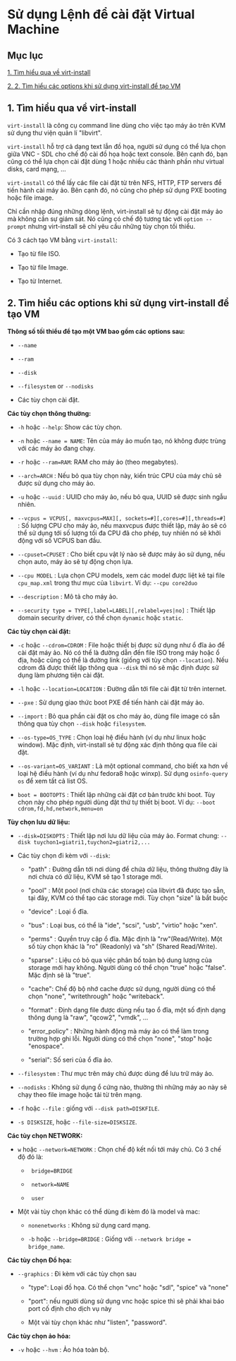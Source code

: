 # Sử dụng Lệnh để cài đặt Virtual Machine

## Mục lục

[1. Tìm hiểu qua về virt-install](#tim-hieu)

[2. 2. Tìm hiểu các options khi sử dụng virt-install để tạo VM](#option)

## <a name ="tim-hieu"> </a> 1. Tìm hiểu qua về virt-install

`virt-install` là công cụ command line dùng cho việc tạo máy ảo trên KVM sử dụng thư viện quản lí "libvirt".

`virt-install` hỗ trợ cả dạng text lẫn đồ họa, người sử dụng có thể lựa chọn giữa VNC - SDL cho chế độ cài đồ họa hoặc text console. Bên cạnh đó, bạn cũng có thể lựa chọn cài đặt dùng 1 hoặc nhiều các thành phần như virtual disks, card mạng, ...

`virt-install` có thể lấy các file cài đặt từ trên NFS, HTTP, FTP servers để tiến hành cài máy ảo. Bên cạnh đó, nó cũng cho phép sử dụng PXE booting hoặc file image.

Chỉ cần nhập đúng những dòng lệnh, virt-install sẽ tự động cài đặt máy ảo mà không cần sự giám sát. Nó cũng có chế độ tương tác với `option --prompt` nhưng virt-install sẽ chỉ yêu cầu những tùy chọn tối thiểu.

Có 3 cách tạo VM bằng `virt-install`:

- Tạo từ file ISO.

- Tạo từ file Image.

- Tạo từ Internet.

##  <a name ="option"> </a> 2. Tìm hiểu các options khi sử dụng virt-install để tạo VM

**Thông số tối thiểu để tạo một VM bao gồm các options sau:**

- `--name`

- `--ram`

- `--disk`

- `--filesystem` or `--nodisks`

- Các tùy chọn cài đặt.

**Các tùy chọn thông thường:**

- `-h` hoặc `--help`: Show các tùy chọn.

- `-n` hoặc `--name = NAME`: Tên của máy ảo muốn tạo, nó không được trùng với các máy ảo đang chạy.

- `-r` hoặc `--ram=RAM`: RAM cho máy ảo (theo megabytes).

- `--arch=ARCH` : Nếu bỏ qua tùy chọn này, kiến trúc CPU của máy chủ sẽ được sử dụng cho máy ảo.

- `-u` hoặc `--uuid` : UUID cho máy ảo, nếu bỏ qua, UUID sẽ được sinh ngẫu nhiên.

- `--vcpus = VCPUS[, maxvcpus=MAX][, sockets=#][,cores=#][,threads=#]` : Số lượng CPU cho máy ảo, nếu maxvcpus được thiết lập, máy ảo sẽ có thể sử dụng tới số lượng tối đa CPU đã cho phép, tuy nhiên nó sẽ khởi động với số VCPUS ban đầu.

- `--cpuset=CPUSET` : Cho biết cpu vật lý nào sẽ được máy ảo sử dụng, nếu chọn auto, máy ảo sẽ tự động chọn lựa.

- `--cpu MODEL` : Lựa chọn CPU models, xem các model được liệt kê tại file `cpu_map.xml` trong thư mục của `libvirt`. Ví dụ: `--cpu core2duo`

- `--description` : Mô tả cho máy ảo.

- `--security type = TYPE[,label=LABEL][,relabel=yes|no]` : Thiết lập domain security driver, có thể chọn `dynamic` hoặc `static`.

**Các tùy chọn cài đặt:**

- `-c` hoặc `--cdrom=CDROM` : File hoặc thiết bị được sử dụng như ổ đĩa ảo để cài đặt máy ảo. Nó có thể là đường dẫn đến file ISO trong máy hoặc ổ địa, hoặc cũng có thể là đường link (giống với tùy chọn `--location`). Nếu cdrom đã được thiết lập thông qua `--disk` thì nó sẽ mặc định được sử dụng làm phương tiện cài đặt.

- `-l` hoặc `--location=LOCATION` : Đường dẫn tới file cài đặt từ trên internet.

- `--pxe` : Sử dụng giao thức boot PXE để tiến hành cài đặt máy ảo.

- `--import` : Bỏ qua phần cài đặt os cho máy ảo, dùng file image có sẵn thông qua tùy chọn `--disk` hoặc `filesystem`.

- `--os-type=OS_TYPE` : Chọn loại hệ điều hành (ví dụ như linux hoặc window). Mặc định, virt-install sẽ tự động xác định thông qua file cài đặt.

- `--os-variant=OS_VARIANT` : Là một optional command, cho biết xa hơn về loại hệ điều hành (ví dụ như fedora8 hoặc winxp). Sử dụng `osinfo-query os` để xem tất cả list OS.

- `boot = BOOTOPTS` : Thiết lập những cài đặt cơ bản trước khi boot. Tùy chọn này cho phép người dùng đặt thứ tự thiết bị boot. Ví dụ: `--boot cdrom,fd,hd,network,menu=on`

**Tùy chọn lưu dữ liệu:**

- `--disk=DISKOPTS` : Thiết lập nơi lưu dữ liệu của máy ảo. Format chung: `--disk tuychon1=giatri1,tuychon2=giatri2,...`

- Các tùy chọn đi kèm với `--disk`:

    - "path" : Đường dẫn tới nơi dùng để chứa dữ liệu, thông thường đây là nơi chưa có dữ liệu, KVM sẽ tạo 1 storage mới.

    - "pool" : Một pool (nơi chứa các storage) của libvirt đã được tạo sẵn, tại đây, KVM có thể tạo các storage mới. Tùy chọn "size" là bắt buộc

    - "device" : Loại ổ đĩa.

    - "bus" : Loại bus, có thể là "ide", "scsi", "usb", "virtio" hoặc "xen".

    - "perms" : Quyền truy cập ổ đĩa. Mặc định là "rw"(Read/Write). Một số tùy chọn khác là "ro" (Readonly) và "sh" (Shared Read/Write).

    - "sparse" : Liệu có bỏ qua việc phân bố toàn bộ dung lượng của storage mới hay không. Người dùng có thể chọn "true" hoặc "false". Mặc định sẽ là "true".

    - "cache": Chế độ bộ nhớ cache được sử dụng, người dùng có thể chọn "none", "writethrough" hoặc "writeback".

    - "format" : Định dạng file được dùng nếu tạo ổ đĩa, một số định dạng thông dụng là "raw", "qcow2", "vmdk", ...

    - "error_policy" : Những hành động mà máy ảo có thể làm trong trường hợp ghi lỗi. Người dùng có thể chọn "none", "stop" hoặc "enospace".

    - "serial": Số seri của ổ đĩa ảo.

- `--filesystem` : Thư mục trên máy chủ được dùng để lưu trữ máy ảo.

- `--nodisks` : Không sử dụng ổ cứng nào, thường thì những máy ao này sẽ chạy theo file image hoặc tải từ trên mạng.

- `-f` hoặc `--file` : giống với `--disk path=DISKFILE`.

- `-s DISKSIZE`, hoặc `--file-size=DISKSIZE`.

**Các tùy chọn NETWORK:**

- `w` hoặc `--network=NETWORK` : Chọn chế độ kết nối tới máy chủ. Có 3 chế độ đó là:

    - ` bridge=BRIDGE`

    - ` network=NAME`
    
    - ` user`

- Một vài tùy chọn khác có thể dùng đi kèm đó là model và mac:

    - `nonenetworks` : Không sử dụng card mạng.

    - `-b` hoặc `--bridge=BRIDGE` : Giống với `--network bridge = bridge_name`.

**Các tùy chọn Đồ họa:**

- `--graphics` : Đi kèm với các tùy chọn sau

    - "type": Loại đồ họa. Có thể chọn "vnc" hoặc "sdl", "spice" và "none"

    - "port": nếu người dùng sử dụng vnc hoặc spice thì sẽ phải khai báo port cố định cho dịch vụ này

    - Một vài tùy chọn khác như "listen", "password".

**Các tùy chọn ảo hóa:**

- `-v` hoặc `--hvm` : Ảo hóa toàn bộ.
